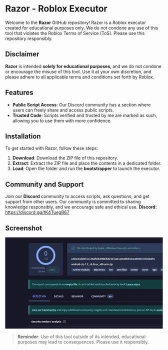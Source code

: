 # Razor - Roblox Executor

Welcome to the **Razor** GitHub repository! Razor is a Roblox executor created for educational purposes only. We do not condone any use of this tool that violates the Roblox Terms of Service (ToS). Please use this repository responsibly.

## Disclaimer

**Razor** is intended **solely for educational purposes**, and we do not condone or encourage the misuse of this tool. Use it at your own discretion, and please adhere to all applicable terms and conditions set forth by Roblox.

## Features

- **Public Script Access**: Our Discord community has a section where users can freely share and access public scripts.
- **Trusted Code**: Scripts verified and trusted by me are marked as such, allowing you to use them with more confidence.

## Installation

To get started with Razor, follow these steps:

1. **Download**: Download the ZIP file of this repository.
2. **Extract**: Extract the ZIP file and place the contents in a dedicated folder.
3. **Load**: Open the folder and run the **bootstrapper** to launch the executor.

## Community and Support

Join our **Discord** community to access scripts, ask questions, and get support from other users. Our community is committed to sharing knowledge responsibly, and we encourage safe and ethical use.
**Discord:** https://discord.gg/tK4TuegB67
## Screenshot

![Razor Screenshot](evidence1.png)

> **Reminder**: Use of this tool outside of its intended, educational purposes may lead to consequences. Please use it responsibly.
